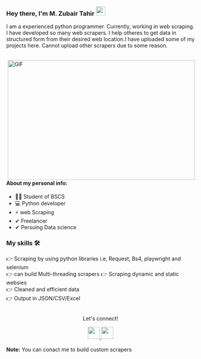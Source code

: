 ### Hey there, I'm  M. Zubair Tahir <img src="https://media.giphy.com/media/hvRJCLFzcasrR4ia7z/giphy.gif" height="25px" width="25px">
<p>I am a experienced python programmer. Currently, working in web scraping. I have developed so many web scrapers. I help otheres to get data in structured form from their desired web location.I have uploaded some of my projects here. Cannot upload other scrapers due to some reason.</p>

<br>

<img align="right" alt="GIF" src="https://juweek.ghost.io/content/images/2022/07/data_scraping.gif" width="500" height="320" />

  
#### About my personal info:

- 🙋‍♂️ Student of BSCS
- 💻 Python developer
- ⚡ web Scraping
- ✔ Freelancer
- ✔ Persuing Data science

   
### My skills 🛠
👉 Scraping by using python libraries i.e, Request, Bs4, playwright and selenium<br>
👉 can build Multi-threading scrapers
👉 Scraping dynamic and static websies<br>
👉 Cleaned and efficient data<br>
👉 Output in JSON/CSV/Excel<br>
<br>

<div align="center">
<p align="center">Let's connect!</p>

<a href="https://linkedin.com/in/muhammad-zubair-tahir-5768b9228">
    <img width="32" height="32" src="https://raw.githubusercontent.com/rahuldkjain/github-profile-readme-generator/master/src/images/icons/Social/linked-in-alt.svg" />
</a>
<a href="https://facebook.com/mzubartahir">
       <img width="32" height="32" src="https://th.bing.com/th/id/OIP.rHUnyNRNkBKVEK4HlTzCgQAAAA?pid=ImgDet&rs=1" />
</a>
</div>
<br>
<div><strong>Note:</strong> You can conact me to build custom scrapers </div>
